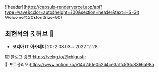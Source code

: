 

<!--
**hyeonseok7724/hyeonseok7724** is a ✨ _special_ ✨ repository because its `README.md` (this file) appears on your GitHub profile.

Here are some ideas to get you started:

- 🔭 I’m currently working on ...
- 🌱 I’m currently learning ...
- 👯 I’m looking to collaborate on ...
- 🤔 I’m looking for help with ...
- 💬 Ask me about ...
- 📫 How to reach me: ...
- 😄 Pronouns: ...
- ⚡ Fun fact: ...
-->
![header](https://capsule-render.vercel.app/api?type=wave&color=auto&height=300&section=header&text=HS-Git Welcome%20&fontSize=90)
  <br>
  
 ## 최현석의 깃허브 👋
-  **코리아 IT 아카데미**  2022.08.03 ~ 2022.12.28

⌨️ 블로그 링크:https://velog.io/@chlgustjr
<br>
📖 포트폴리오:https://www.notion.so/e14d2d0e052d4ce3a1fc5f6c8366a98a
